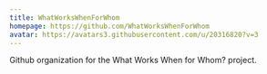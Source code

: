 ```yaml
---
title: WhatWorksWhenForWhom
homepage: https://github.com/WhatWorksWhenForWhom
avatar: https://avatars3.githubusercontent.com/u/20316820?v=3
---
```

Github organization for the What Works When for Whom? project.
